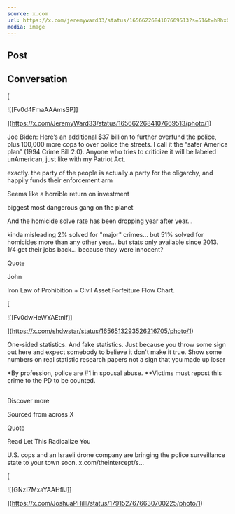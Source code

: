 ```yaml
---
source: x.com
url: https://x.com/jeremyward33/status/1656622684107669513?s=51&t=hRhxGuy1CPPARC_2UKe0GQ
media: image
---
```


## Post

## Conversation

[

![[Fv0d4FmaAAAmsSP]]



](https://x.com/JeremyWard33/status/1656622684107669513/photo/1)



Joe Biden: Here’s an additional $37 billion to further overfund the police, plus 100,000 more cops to over police the streets. I call it the “safer America plan” (1994 Crime Bill 2.0). Anyone who tries to criticize it will be labeled unAmerican, just like with my Patriot Act.

exactly. the party of the people is actually a party for the oligarchy, and happily funds their enforcement arm

Seems like a horrible return on investment

biggest most dangerous gang on the planet

And the homicide solve rate has been dropping year after year…

kinda misleading 2% solved for "major" crimes... but 51% solved for homicides more than any other year... but stats only available since 2013. 1/4 get their jobs back... because they were innocent?

Quote

John

Iron Law of Prohibition + Civil Asset Forfeiture Flow Chart.

[

![[Fv0dwHeWYAEtnlf]]



](https://x.com/shdwstar/status/1656513293526216705/photo/1)

One-sided statistics. And fake statistics. Just because you throw some sign out here and expect somebody to believe it don't make it true. Show some numbers on real statistic research papers not a sign that you made up loser

\*By profession, police are #1 in spousal abuse. \*\*Victims must repost this crime to the PD to be counted.

## 

Discover more

Sourced from across X

Quote

Read Let This Radicalize You

U.S. cops and an Israeli drone company are bringing the police surveillance state to your town soon. x.com/theintercept/s…

[

![[GNzI7MxaYAAHflJ]]



](https://x.com/JoshuaPHilll/status/1791527676630700225/photo/1)
